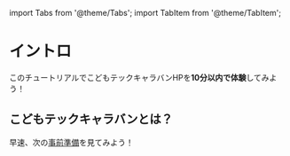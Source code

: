 import Tabs from '@theme/Tabs';
import TabItem from '@theme/TabItem';

# イントロ

このチュートリアルでこどもテックキャラバンHPを**10分以内で体験**してみよう！

## こどもテックキャラバンとは？

早速、次の[事前準備](./requirement)を見てみよう！
